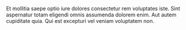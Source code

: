 Et mollitia saepe optio iure dolores consectetur rem voluptates iste.
Sint aspernatur totam eligendi omnis assumenda dolorem enim.
Aut autem cupiditate quia.
Qui est excepturi vel veniam voluptatem non.